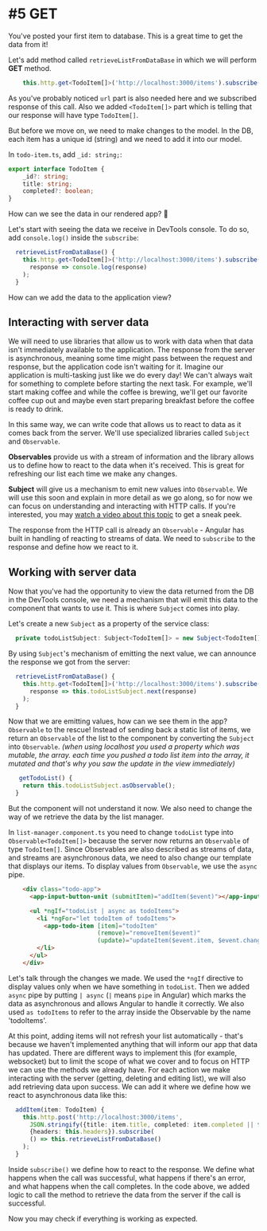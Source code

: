 # \#5 GET

You've posted your first item to database. This is a great time to get the data from it!

Let's add method called `retrieveListFromDataBase` in which we will perform **GET** method.

```typescript
    this.http.get<TodoItem[]>('http://localhost:3000/items').subscribe();
```

As you've probably noticed `url` part is also needed here and we subscribed response of this call. Also we added `<TodoItem[]>` part which is telling that our response will have type `TodoItem[]`.

But before we move on, we need to make changes to the model. In the DB, each item has a unique id \(string\) and we need to add it into our model.

In `todo-item.ts`, add `_id: string;`:

```typescript
export interface TodoItem {
    _id?: string;
    title: string;
    completed?: boolean;
}
```

How can we see the data in our rendered app? 🤔

Let's start with seeing the data we receive in DevTools console. To do so, add `console.log()` inside the `subscribe`:

```typescript
  retrieveListFromDataBase() {
    this.http.get<TodoItem[]>('http://localhost:3000/items').subscribe(
      response => console.log(response)
    );
  }
```

How can we add the data to the application view?

## Interacting with server data 

We will need to use libraries that allow us to work with data when that data isn't immediately available to the application. The response from the server is asynchronous, meaning some time might pass between the request and response, but the application code isn't waiting for it. Imagine our application is multi-tasking just like we do every day! We can't always wait for something to complete before starting the next task. For example, we'll start making coffee and while the coffee is brewing, we'll get our favorite coffee cup out and maybe even start preparing breakfast before the coffee is ready to drink. 

In this same way, we can write code that allows us to react to data as it comes back from the server. We'll use specialized libraries called `Subject` and `Observable`.

**Observables** provide us with a stream of information and the library allows us to define how to react to the data when it's received. This is great for refreshing our list each time we make any changes. 

**Subject** will give us a mechanism to emit new values into `Observable`. We will use this soon and explain in more detail as we go along, so for now we can focus on understanding and interacting with HTTP calls. If you're interested, you may [watch a video about this topic](https://www.youtube.com/watch?v=QHCjT3jRzB0) to get a sneak peek.

The response from the HTTP call is already an `Observable` - Angular has built in handling of reacting to streams of data. We need to `subscribe` to the response and define how we react to it.

## Working with server data

Now that you've had the opportunity to view the data returned from the DB in the DevTools console, we need a mechanism that will emit this data to the component that wants to use it. This is where `Subject` comes into play.

Let's create a new `Subject` as a property of the service class:

```typescript
  private todoListSubject: Subject<TodoItem[]> = new Subject<TodoItem[]>();
```

By using `Subject`'s mechanism of emitting the next value, we can announce the response we got from the server:

```typescript
  retrieveListFromDataBase() {
    this.http.get<TodoItem[]>('http://localhost:3000/items').subscribe(
      response => this.todoListSubject.next(response)
    );
  }
```

Now that we are emitting values, how can we see them in the app? `Observable` to the rescue! Instead of sending back a static list of items, we return an `Observable` of the list to the component by converting the `Subject` into `Observable`. _\(when using localhost you used a property which was mutable, the array. each time you pushed a todo list item into the array, it mutated and that's why you saw the update in the view immediately\)_

```typescript
   getTodoList() {
    return this.todoListSubject.asObservable();
  }
```

But the component will not understand it now. We also need to change the way of we retrieve the data by the list manager.

In `list-manager.component.ts` you need to change `todoList` type into `Observable<TodoItem[]>` because the server now returns an `Observable` of type `TodoItem[]`. Since Observables are also described as streams of data, and streams are asynchronous data, we need to also change our template that displays our items. To display values from `Observable`, we use the `async` pipe.

```html
    <div class="todo-app">
      <app-input-button-unit (submitItem)="addItem($event)"></app-input-button-unit>

      <ul *ngIf="todoList | async as todoItems">
        <li *ngFor="let todoItem of todoItems">
          <app-todo-item [item]="todoItem"
                         (remove)="removeItem($event)"
                         (update)="updateItem($event.item, $event.changes)"></app-todo-item>
        </li>
      </ul>
    </div>
```

Let's talk through the changes we made. We used the `*ngIf` directive to display values only when we have something in `todoList`. Then we added `async` pipe by putting `| async` \(`|` means `pipe` in Angular\) which marks the data as asynchronous and allows Angular to handle it correctly. We also used `as todoItems` to refer to the array inside the Observable by the name 'todoItems'.

At this point, adding items will not refresh your list automatically - that's because we haven't implemented anything that will inform our app that data has updated. There are different ways to implement this \(for example, websocket\) but to limit the scope of what we cover and to focus on HTTP we can use the methods we already have. For each action we make interacting with the server \(getting, deleting and editing list\), we will also add retrieving data upon success. We can add it where we define how we react to asynchronous data like this:

```typescript
  addItem(item: TodoItem) {
    this.http.post('http://localhost:3000/items',
      JSON.stringify({title: item.title, completed: item.completed || false}),
      {headers: this.headers}).subscribe(
      () => this.retrieveListFromDataBase()
    );
  }
```

Inside `subscribe()` we define how to react to the response. We define what happens when the call was successful, what happens if there's an error, and what happens when the call completes. In the code above, we added logic to call the method to retrieve the data from the server if the call is successful.

Now you may check if everything is working as expected.

